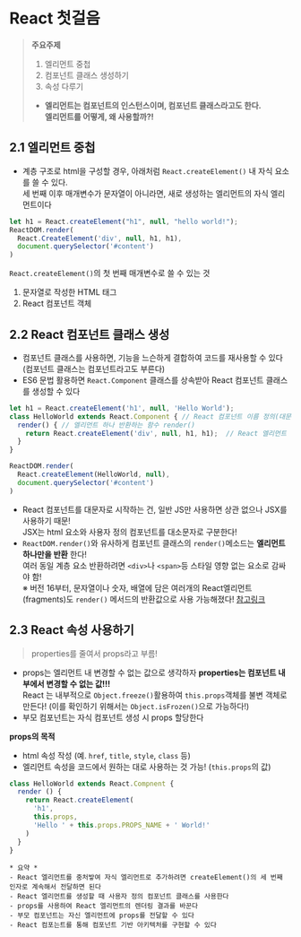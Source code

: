 # React 첫걸음

> **주요주제**
> 1. 엘리먼트 중첩
> 2. 컴포넌트 클래스 생성하기
> 3. 속성 다루기  
> -  **엘리먼트는 컴포넌트의 인스턴스이며, 컴포넌트 클래스라고도 한다.  
엘리먼트를 어떻게, 왜 사용할까?!**


## 2.1 엘리먼트 중첩
- 계층 구조로 html을 구성할 경우, 아래처럼 `React.createElement()` 내 자식 요소를 쓸 수 있다.  
  세 번째 이후 매개변수가 문자열이 아니라면, 새로 생성하는 엘리먼트의 자식 엘리먼트이다
```js
let h1 = React.createElement("h1", null, "hello world!");
ReactDOM.render(
  React.CreateElement('div', null, h1, h1),
  document.querySelector('#content')
)
```

`React.createElement()`의 첫 번째 매개변수로 쓸 수 있는 것
1. 문자열로 작성한 HTML 태그
2. React 컴포넌트 객체

## 2.2 React 컴포넌트 클래스 생성
- 컴포넌트 클래스를 사용하면, 기능을 느슨하게 결합하여 코드를 재사용할 수 있다  
  (컴포넌트 클래스는 컴포넌트라고도 부른다)
- ES6 문법 활용하면 `React.Component` 클래스를 상속받아 React 컴포넌트 클래스를 생성할 수 있다
```js
let h1 = React.createElement('h1', null, 'Hello World');
class HelloWorld extends React.Component { // React 컴포넌트 이름 정의(대문자 시작)
  render() { // 엘리먼트 하나 반환하는 함수 render()
    return React.createElement('div', null, h1, h1);  // React 엘리먼트 반환하여, div로 감싼 h2태그 두개 반환
  }
}

ReactDOM.render(
  React.createElement(HelloWorld, null),
  document.querySelector('#content')
)
```
- React 컴포넌트를 대문자로 시작하는 건, 일반 JS만 사용하면 상관 없으나 JSX를 사용하기 때문!  
  JSX는 html 요소와 사용자 정의 컴포넌트를 대소문자로 구분한다!
- `ReactDOM.render()`와 유사하게 컴포넌트 클래스의  `render()`메소드는 **엘리먼트 하나만을 반환** 한다!   
  여러 동일 계층 요소 반환하려면 `<div>`나 `<span>`등 스타일 영향 없는 요소로 감싸야 함!  
  ※ 버전 16부터, 문자열이나 숫자, 배열에 담은 여러개의 React엘리먼트(fragments)도 `render()` 메서드의 반환값으로 사용 가능해졌다! [참고링크](https://reactjs.org/docs/fragments.html)


## 2.3 React 속성 사용하기
> properties를 줄여서 props라고 부름! 

- props는 엘리먼트 내 변경할 수 없는 값으로 생각하자
  **properties는 컴포넌트 내부에서 변경할 수 없는 값!!!**  
  React 는 내부적으로 `Object.freeze()`활용하여 `this.props`객체를 불변 객체로 만든다! (이를 확인하기 위해서는 `Object.isFrozen()`으로 가능하다!)
- 부모 컴포넌트는 자식 컴포넌트 생성 시 props 할당한다

**props의 목적**
- html 속성 작성 (예. `href`, `title`, `style`, `class` 등)
- 엘리먼트 속성을 코드에서 원하는 대로 사용하는 것 가능! (`this.props`의 값)


```js
class HelloWorld extends React.Compnent {
  render () {
    return React.createElement(
      'h1',
      this.props,
      'Hello ' + this.props.PROPS_NAME + ' World!'
    )
  }
}
```


```
* 요약 *
- React 엘리먼트를 중처밯여 자식 엘리먼트로 추가하려면 createElement()의 세 번째 인자로 계속해서 전달하면 된다
- React 엘리먼트를 생성할 때 사용자 정의 컴포넌트 클래스를 사용한다
- props를 사용하여 React 엘리먼트의 렌더링 결과를 바꾼다
- 부모 컴포넌트는 자신 엘리먼트에 props를 전달할 수 있다
- React 컴포는트를 통해 컴포넌트 기반 아키텍처를 구현할 수 있다
```